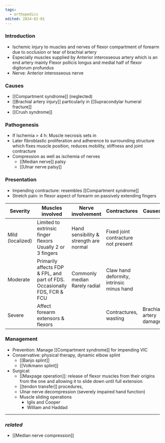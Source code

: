 ```yaml
---
tags:
  - orthopedics
edited: 2024-02-01
---
```

### Introduction
- Ischemic injury to muscles and nerves of flexor compartment of forearm due to occlusion or tear of brachial artery
- Especially muscles supplied by Anterior interosseous artery which is an end artery mainly Flexor pollicis longus and medial half of flexor digitorum profundus
- Nerve: Anterior interosseous nerve 

### Causes
- [[Compartment syndrome]] (neglected)
- [[Brachial artery injury]] particularly in [[Supracondylar humeral fracture]] 
- [[Crush syndrome]] 
### Pathogenesis
- If Ischemia > 4 h: Muscle necrosis sets in
- Later fibroblastic proliferation and adherence to surrounding structure which fixes muscle position, reduces mobility, stiffness and joint contracture
- Compression as well as ischemia of nerves
	- [[Median nerve]] palsy
	- [[Ulnar nerve palsy]] 
### Presentation
- Impending contracture: resembles [[Compartment syndrome]] 
- Stretch pain: in flexor aspect of forearm on passively extending fingers


| Severity         | Muscles involved                                                          | Nerve involvement                      | Contractures                              | Causes                 |
| ---------------- | ------------------------------------------------------------------------- | -------------------------------------- | ----------------------------------------- | ---------------------- |
| Mild (localized) | Limited to extrinsic finger flexors<br>Usually 2 or 3 fingers             | Hand sensibility & strength are normal | Fixed joint contracture not present       |                        |
| Moderate         | Primarily affects FDP & FPL, and part of FDS. Occasionally FDS, FCR & FCU | Commonly median<br>Rarely radial       | Claw hand deformity, intrinsic minus hand |                        |
| Severe           | Affect forearm extensors & flexors                                        |                                        | Contractures, wasting                     | Brachial artery damage |

### Management
- Prevention: Manage [[Compartment syndrome]] for impending VIC
- Conservative: physical therapy, dynamic elbow splint
	- [[Banjo splint]] 
	- [[Volkmann splint]] 
- Surgical: 
	- [[Maxpage operation]]: release of flexor muscles from their origins from the one and allowing it to slide down until full extension 
	- [[tendon transfer]] procedures, 
	- Ulnar nerve decompression (severely impaired hand function)
	- Muscle sliding operations
		- Iglis and Cooper
		- William and Haddad

---
### *related*
- [[Median nerve compression]] 